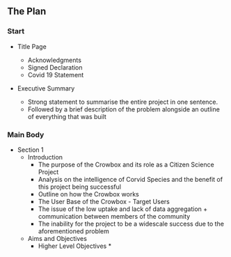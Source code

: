## The Plan

### Start
* Title Page 
  * Acknowledgments 
  * Signed Declaration 
  * Covid 19 Statement

* Executive Summary 
  * Strong statement to summarise the entire project in one sentence. 
  * Followed by a brief description of the problem alongside an outline of everything that was built  

### Main Body
* Section 1
  * Introduction 
    * The purpose of the Crowbox and its role as a Citizen Science Project 
    *  Analysis on the intelligence of Corvid Species and the benefit of this project being successful 
    *  Outline on how the Crowbox works
    *  The User Base of the Crowbox - Target Users
    *  The issue of the low uptake and lack of data aggregation + communication between members of the community 
    *  The inability for the project to be a widescale success due to the aforementioned problem 
  * Aims and Objectives
    * Higher Level Objectives 
      *     
